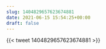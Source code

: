 ```yaml
---
slug: 1404829657623674881
date: 2021-06-15 15:54:25+00:00
draft: false
---
```


{{< tweet 1404829657623674881 >}}
